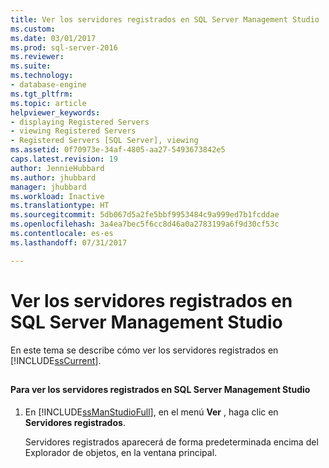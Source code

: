 ```yaml
---
title: Ver los servidores registrados en SQL Server Management Studio | Microsoft Docs
ms.custom: 
ms.date: 03/01/2017
ms.prod: sql-server-2016
ms.reviewer: 
ms.suite: 
ms.technology:
- database-engine
ms.tgt_pltfrm: 
ms.topic: article
helpviewer_keywords:
- displaying Registered Servers
- viewing Registered Servers
- Registered Servers [SQL Server], viewing
ms.assetid: 0f70973e-34af-4805-aa27-5493673842e5
caps.latest.revision: 19
author: JennieHubbard
ms.author: jhubbard
manager: jhubbard
ms.workload: Inactive
ms.translationtype: HT
ms.sourcegitcommit: 5db067d5a2fe5bbf9953484c9a999ed7b1fcddae
ms.openlocfilehash: 3a4ea7bec5f6cc8d46a0a2783199a6f9d30cf53c
ms.contentlocale: es-es
ms.lasthandoff: 07/31/2017

---
```

# <a name="view-registered-servers-in-sql-server-management-studio"></a>Ver los servidores registrados en SQL Server Management Studio
  En este tema se describe cómo ver los servidores registrados en [!INCLUDE[ssCurrent](../../includes/sscurrent-md.md)].  
  
##  <a name="SSMSProcedure"></a>  
  
#### <a name="to-view-registered-servers-in-sql-server-management-studio"></a>Para ver los servidores registrados en SQL Server Management Studio  
  
1.  En [!INCLUDE[ssManStudioFull](../../includes/ssmanstudiofull-md.md)], en el menú **Ver** , haga clic en **Servidores registrados**.  
  
     Servidores registrados aparecerá de forma predeterminada encima del Explorador de objetos, en la ventana principal.  
  
  

